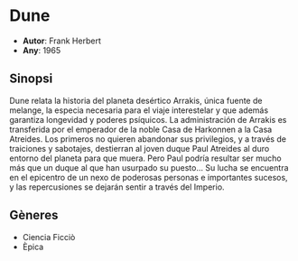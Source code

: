 # Dune
- __Autor__: Frank Herbert
- __Any__: 1965

## Sinopsi
Dune relata la historia del planeta desértico Arrakis, única fuente de melange, la especia necesaria para el viaje interestelar y que además garantiza longevidad y poderes psíquicos. La administración de Arrakis es transferida por el emperador de la noble Casa de Harkonnen a la Casa Atreides. Los primeros no quieren abandonar sus privilegios, y a través de traiciones y sabotajes, destierran al joven duque Paul Atreides al duro entorno del planeta para que muera. Pero Paul podría resultar ser mucho más que un duque al que han usurpado su puesto... Su lucha se encuentra en el epicentro de un nexo de poderosas personas e importantes sucesos, y las repercusiones se dejarán sentir a través del Imperio.

## Gèneres
- Ciencia Ficciò
- Èpica
